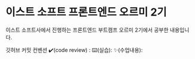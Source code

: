 # 이스트 소프트 프론트엔드 오르미 2기 
이스트 소프트사에서 진행하는 프론트엔드 부트캠프 오르미 2기에서 공부한 내용입니다.


깃허브  커밋 컨벤션
✔️(code review) : 
⌨️(실습):
✨(수업내용):
